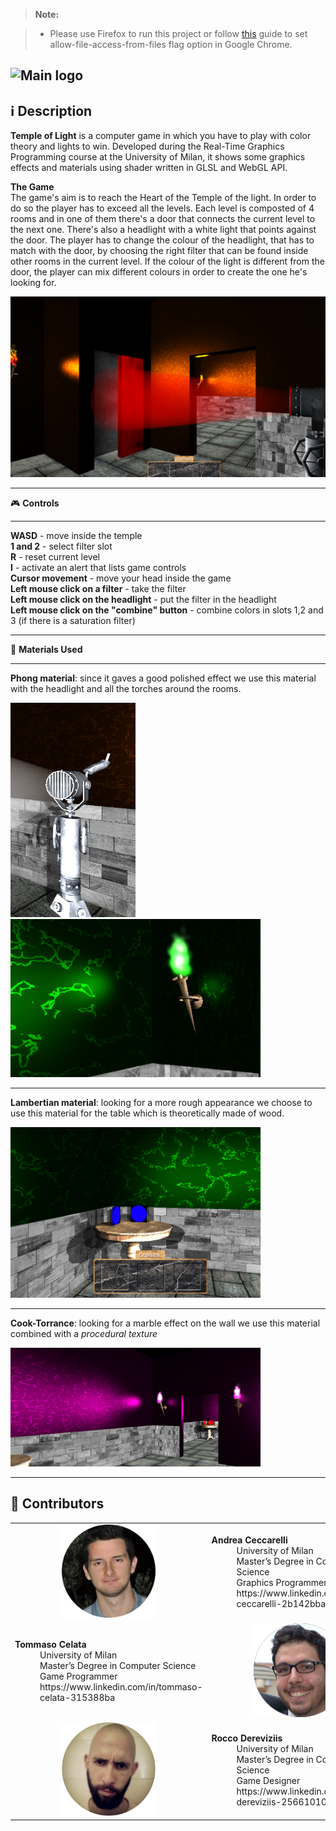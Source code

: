 > **Note:**

> - Please use Firefox to run this project or follow [this](http://www.chrome-allow-file-access-from-file.com/) guide to set allow-file-access-from-files flag option in Google Chrome.

![Main logo](https://i.imgur.com/lZsKfI4.jpg)
------
<i class="icon-info"></i> :information_source: **Description**  
------
**Temple of Light** is a computer game in which you have to play with color theory and lights to win. Developed during the Real-Time Graphics Programming course at the University of Milan, it shows some graphics effects and materials using shader written in GLSL and WebGL API. 

**The Game**  
The game's aim is to reach the Heart of the Temple of the light. In order to do so the player has to exceed all the levels. Each level is composted of 4 rooms and in one of them there's a door that connects the current level to the next one. There's also a headlight with a white light that points against the door. The player has to change the colour of the headlight, that has to match with the door, by choosing the right filter that can be found inside other rooms in the current level. If the colour of the light is different from the door, the player can mix different colours in order to create the one he's looking for.

<img src="https://raw.githubusercontent.com/andrea29292/PGRT_Project/master/images/screenshots/endgame.png" width="700">  

------

<i class="icon-info"></i> :video_game:  **Controls**

------ 

**WASD** - move inside the temple  
**1 and 2** - select filter slot  
**R** - reset current level  
**I** - activate an alert that lists game controls  
**Cursor movement** - move your head inside the game  
**Left mouse click on a filter** - take the filter  
**Left mouse click on the headlight** - put the filter in the headlight  
**Left mouse click on the "combine" button** - combine colors in slots 1,2 and 3 (if there is a saturation filter)  

------

<i class="icon-info"></i> :hammer:  **Materials Used**

------

**Phong material**: since it gaves a good polished effect we use this material with the headlight and all the torches around the rooms.

<img src="https://raw.githubusercontent.com/andrea29292/PGRT_Project/master/images/screenshots/headlight.png" width="200">
<img src="https://raw.githubusercontent.com/andrea29292/PGRT_Project/master/images/screenshots/torch.png" width="400">

------

**Lambertian material**: looking for a more rough appearance we choose to use this material for the table which is theoretically made of wood.  

  
<img src="https://raw.githubusercontent.com/andrea29292/PGRT_Project/master/images/screenshots/table.png" width="400">    

------

**Cook-Torrance**: looking for a marble effect on the wall we use this material combined with a *procedural texture*

<img src="https://raw.githubusercontent.com/andrea29292/PGRT_Project/master/images/screenshots/cook-torrance.png" width="400">

------
<i class="icon-user"></i> :busts_in_silhouette: **Contributors**
------




<table>
  <tbody>
    <tr>
      <td align="center"><img src="https://raw.githubusercontent.com/andrea29292/PGRT_Project/master/images/icon/me.png" width="150" height="150" /></td>
      <td>
      <dl>
<dt><b>Andrea Ceccarelli</b></dt>
<dd>University of Milan</dd>
<dd>Master’s Degree in Computer Science</dd>
<dd>Graphics Programmer</dd>
<dd>https://www.linkedin.com/in/andrea-ceccarelli-2b142bba/</dd>
</dl>
      </td>
    </tr>
    <tr>      
      <td>
      <dl>
<dt><b>Tommaso Celata</b></dt>
<dd>University of Milan</dd>
<dd>Master’s Degree in Computer Science</dd>
<dd>Game Programmer</dd>
<dd>https://www.linkedin.com/in/tommaso-celata-315388ba</dd>
</dl>
      </td>
      <td align="center"><img src="https://raw.githubusercontent.com/andrea29292/PGRT_Project/master/images/icon/tommaso.png" width="150" height="150" /></td>
    </tr>
    <tr>
      <td align="center"><img src="https://raw.githubusercontent.com/andrea29292/PGRT_Project/master/images/icon/rocco.png" width="150" height="150" /></td>
      <td>
      <dl>
<dt><b>Rocco Dereviziis</b></dt>
<dd>University of Milan</dd>
<dd>Master’s Degree in Computer Science</dd>
<dd>Game Designer</dd>
<dd>https://www.linkedin.com/in/rocco-dereviziis-256610100/</dd>
</dl>
      </td>
    </tr>
    
  </tbody>
</table>




